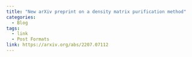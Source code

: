 ```yaml
---
title: "New arXiv preprint on a density matrix purification method"
categories:
  - Blog
tags:
  - link
  - Post Formats
link: https://arxiv.org/abs/2207.07112
---
```

